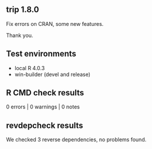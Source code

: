## trip 1.8.0

Fix errors on CRAN, some new features. 

Thank you. 


## Test environments

* local R 4.0.3
* win-builder (devel and release)

## R CMD check results

0 errors | 0 warnings | 0 notes

## revdepcheck results

We checked 3 reverse dependencies, no problems found. 

